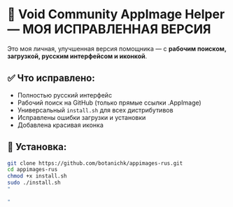 # 🐧 Void Community AppImage Helper — МОЯ ИСПРАВЛЕННАЯ ВЕРСИЯ

Это моя личная, улучшенная версия помощника — с **рабочим поиском, загрузкой, русским интерфейсом и иконкой**.

## ✅ Что исправлено:
- Полностью русский интерфейс
- Рабочий поиск на GitHub (только прямые ссылки .AppImage)
- Универсальный `install.sh` для всех дистрибутивов
- Исправлены ошибки загрузки и установки
- Добавлена красивая иконка

## 🚀 Установка:
```bash
git clone https://github.com/botanichk/appimages-rus.git
cd appimages-rus
chmod +x install.sh
sudo ./install.sh
"

"
